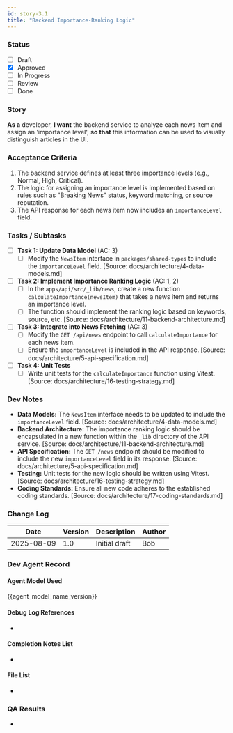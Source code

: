 ```yaml
---
id: story-3.1
title: "Backend Importance-Ranking Logic"
---
```


### Status
- [ ] Draft
- [x] Approved
- [ ] In Progress
- [ ] Review
- [ ] Done

### Story
**As a** developer,
**I want** the backend service to analyze each news item and assign an 'importance level',
**so that** this information can be used to visually distinguish articles in the UI.

### Acceptance Criteria
1.  The backend service defines at least three importance levels (e.g., Normal, High, Critical).
2.  The logic for assigning an importance level is implemented based on rules such as "Breaking News" status, keyword matching, or source reputation.
3.  The API response for each news item now includes an `importanceLevel` field.

### Tasks / Subtasks
- [ ] **Task 1: Update Data Model** (AC: 3)
    - [ ] Modify the `NewsItem` interface in `packages/shared-types` to include the `importanceLevel` field. [Source: docs/architecture/4-data-models.md]
- [ ] **Task 2: Implement Importance Ranking Logic** (AC: 1, 2)
    - [ ] In the `apps/api/src/_lib/news`, create a new function `calculateImportance(newsItem)` that takes a news item and returns an importance level.
    - [ ] The function should implement the ranking logic based on keywords, source, etc. [Source: docs/architecture/11-backend-architecture.md]
- [ ] **Task 3: Integrate into News Fetching** (AC: 3)
    - [ ] Modify the `GET /api/news` endpoint to call `calculateImportance` for each news item.
    - [ ] Ensure the `importanceLevel` is included in the API response. [Source: docs/architecture/5-api-specification.md]
- [ ] **Task 4: Unit Tests**
    - [ ] Write unit tests for the `calculateImportance` function using Vitest. [Source: docs/architecture/16-testing-strategy.md]

### Dev Notes
- **Data Models:** The `NewsItem` interface needs to be updated to include the `importanceLevel` field. [Source: docs/architecture/4-data-models.md]
- **Backend Architecture:** The importance ranking logic should be encapsulated in a new function within the `_lib` directory of the API service. [Source: docs/architecture/11-backend-architecture.md]
- **API Specification:** The `GET /news` endpoint should be modified to include the new `importanceLevel` field in its response. [Source: docs/architecture/5-api-specification.md]
- **Testing:** Unit tests for the new logic should be written using Vitest. [Source: docs/architecture/16-testing-strategy.md]
- **Coding Standards:** Ensure all new code adheres to the established coding standards. [Source: docs/architecture/17-coding-standards.md]

### Change Log
| Date | Version | Description | Author |
| --- | --- | --- | --- |
| 2025-08-09 | 1.0 | Initial draft | Bob |

### Dev Agent Record
#### Agent Model Used
{{agent_model_name_version}}
#### Debug Log References
-
#### Completion Notes List
-
#### File List
-

### QA Results
-
